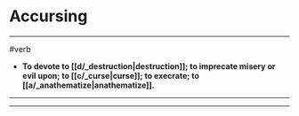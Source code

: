 # Accursing
---
#verb
- **To devote to [[d/_destruction|destruction]]; to imprecate misery or evil upon; to [[c/_curse|curse]]; to execrate; to [[a/_anathematize|anathematize]].**
---
---
